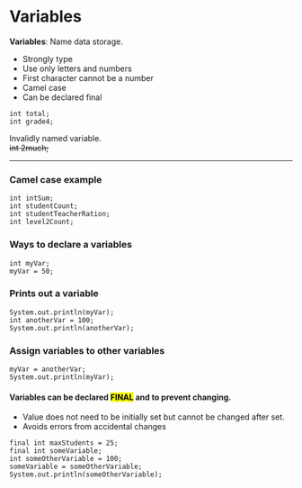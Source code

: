 # Variables

**Variables**: Name data storage.

- Strongly type
- Use only letters and numbers
- First character cannot be a number
- Camel case
- Can be declared final

```
int total;
int grade4;
```

Invalidly named variable.
<br>~~int 2much;~~

---

### Camel case example

```
int intSum;
int studentCount;
int studentTeacherRation;
int level2Count;
```

### Ways to declare a variables

```
int myVar;
myVar = 50;
```

### Prints out a variable

```
System.out.println(myVar);
int anotherVar = 100;
System.out.println(anotherVar);
```

### Assign variables to other variables

```
myVar = anotherVar;
System.out.println(myVar);
```

#### Variables can be declared <mark>FINAL</mark> and to prevent changing.

- Value does not need to be initially set but cannot be changed after set.
- Avoids errors from accidental changes

```
final int maxStudents = 25;
final int someVariable;
int someOtherVariable = 100;
someVariable = someOtherVariable;
System.out.println(someOtherVariable);
```
